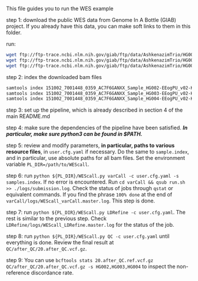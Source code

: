 This file guides you to run the WES example

step 1: download the public WES data from Genome In A Bottle (GIAB) project. If you already have this data, you can make soft links to them in this folder.

run: 
```bash
wget ftp://ftp-trace.ncbi.nlm.nih.gov/giab/ftp/data/AshkenazimTrio/HG002_NA24385_son/OsloUniversityHospital_Exome/151002_7001448_0359_AC7F6GANXX_Sample_HG002-EEogPU_v02-KIT-Av5_AGATGTAC_L008.posiSrt.markDup.bam
wget ftp://ftp-trace.ncbi.nlm.nih.gov/giab/ftp/data/AshkenazimTrio/HG003_NA24149_father/OsloUniversityHospital_Exome/151002_7001448_0359_AC7F6GANXX_Sample_HG003-EEogPU_v02-KIT-Av5_TCTTCACA_L008.posiSrt.markDup.bam
wget ftp://ftp-trace.ncbi.nlm.nih.gov/giab/ftp/data/AshkenazimTrio/HG004_NA24143_mother/OsloUniversityHospital_Exome/151002_7001448_0359_AC7F6GANXX_Sample_HG004-EEogPU_v02-KIT-Av5_CCGAAGTA_L008.posiSrt.markDup.bam
```
step 2: index the downloaded bam files
```bash
samtools index 151002_7001448_0359_AC7F6GANXX_Sample_HG002-EEogPU_v02-KIT-Av5_AGATGTAC_L008.posiSrt.markDup.bam
samtools index 151002_7001448_0359_AC7F6GANXX_Sample_HG003-EEogPU_v02-KIT-Av5_TCTTCACA_L008.posiSrt.markDup.bam
samtools index 151002_7001448_0359_AC7F6GANXX_Sample_HG004-EEogPU_v02-KIT-Av5_CCGAAGTA_L008.posiSrt.markDup.bam
```

step 3: set up the pipeline, which is already described in section 4 of the main README.md

step 4: make sure the dependencies of the pipeline have been satisfied. ***In particular, make sure python3 can be found in $PATH.***

step 5: review and modify parameters, **in particular, paths to various resource files**, in `user.cfg.yaml` if necessary. Do the same to `sample.index`, and in particular, use absolute paths for all bam files. Set the environment variable `PL_DIR=/path/to/WEScall`.

step 6: run `python ${PL_DIR}/WEScall.py varCall -c user.cfg.yaml -s samples.index`. If no error is encountered. Run `cd varCall && qsub run.sh >> ./logs/submission.log`. Check the status of jobs through `qstat` or equivalent commands. If you find the phrase `100% done` at the end of `varCall/logs/WEScall_varCall.master.log`. This step is done.

step 7: run `python ${PL_DIR}/WEScall.py LDRefine -c user.cfg.yaml`. The rest is similar to the previous step. Check `LDRefine/logs/WEScall_LDRefine.master.log` for the status of the job.

step 8: run `python ${PL_DIR}/WEScall.py QC -c user.cfg.yaml` until everything is done. Review the final result at `QC/after_QC/20.after_QC.vcf.gz`.

step 9: You can use `bcftools stats 20.after_QC.ref.vcf.gz QC/after_QC/20.after_QC.vcf.gz -s HG002,HG003,HG004` to inspect the non-reference discordance rate.
